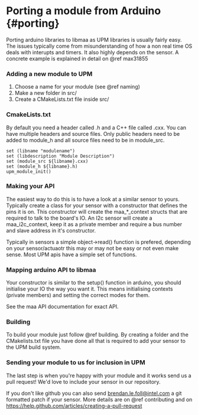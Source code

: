 Porting a module from Arduino                         {#porting}
=============================

Porting arduino libraries to libmaa as UPM libraries is usually fairly easy.
The issues typically come from misunderstanding of how a non real time OS deals
with interupts and timers. It also highly depends on the sensor. A concrete
example is explained in detail on @ref max31855

### Adding a new module to UPM

1. Choose a name for your module (see @ref naming)
2. Make a new folder in src/<modulename>
3. Create a CMakeLists.txt file inside src/<modulename>

### CmakeLists.txt

By default you need a header called <modulename>.h and a C++ file called
<modulename>.cxx. You can have multiple headers and source files. Only public
headers need to be added to module_h and all source files need to be in
module_src.

~~~~~~~~~~~
set (libname "modulename")
set (libdescription "Module Description")
set (module_src ${libname}.cxx)
set (module_h ${libname}.h)
upm_module_init()
~~~~~~~~~~~

### Making your API

The easiest way to do this is to have a look at a similar sensor to yours.
Typically create a class for your sensor with a constructor that defines the
pins it is on. This constructor will create the maa_*_context structs that are
required to talk to the board's IO. An I2c sensor will create a
maa_i2c_context, keep it as a private member and require a bus number and slave
address in it's constructor.

Typically in sensors a simple object->read() function is prefered, depending on
your sensor/actuaotr this may or may not be easy or not even make sense. Most
UPM apis have a simple set of functions.

### Mapping arduino API to libmaa

Your constructor is similar to the setup() function in arduino, you should
initialise your IO the way you want it. This means initialising contexts
(private members) and setting the correct modes for them.

See the maa API documentation for exact API.

### Building

To build your module just follow @ref building. By creating a folder and the
CMakelists.txt file you have done all that is required to add your sensor to
the UPM build system.

### Sending your module to us for inclusion in UPM

The last step is when you're happy with your module and it works send us a pull
request! We'd love to include your sensor in our repository.

If you don't like github you can also send brendan.le.foll@intel.com a git
formatted patch if your sensor. More details are on @ref contributing and on
https://help.github.com/articles/creating-a-pull-request

